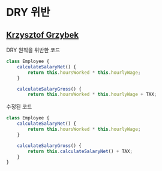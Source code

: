 # DRY 위반

## [Krzysztof Grzybek](https://github.com/krzysztof-grzybek)

DRY 원칙을 위반한 코드

```javascript
class Employee {
    calculateSalaryNet() {
        return this.hoursWorked * this.hourlyWage;
    }

    calculateSalaryGross() {
        return this.hoursWorked * this.hourlyWage + TAX;
```

수정된 코드

```javascript
class Employee {
    calculateSalaryNet() {
        return this.hoursWorked * this.hourlyWage;
    }

    calculateSalaryGross() {
        return this.calculateSalaryNet() + TAX;
    }
}
```
